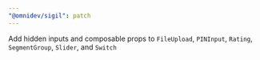 ```yaml
---
"@omnidev/sigil": patch
---
```


Add hidden inputs and composable props to `FileUpload`, `PINInput`, `Rating`, `SegmentGroup`, `Slider`, and `Switch`

